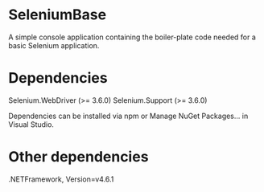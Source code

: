 # SeleniumBase
A simple console application containing the boiler-plate code needed for a basic Selenium application.

# Dependencies
Selenium.WebDriver (>= 3.6.0)
Selenium.Support (>= 3.6.0)

Dependencies can be installed via npm or Manage NuGet Packages... in Visual Studio.

# Other dependencies
.NETFramework, Version=v4.6.1
